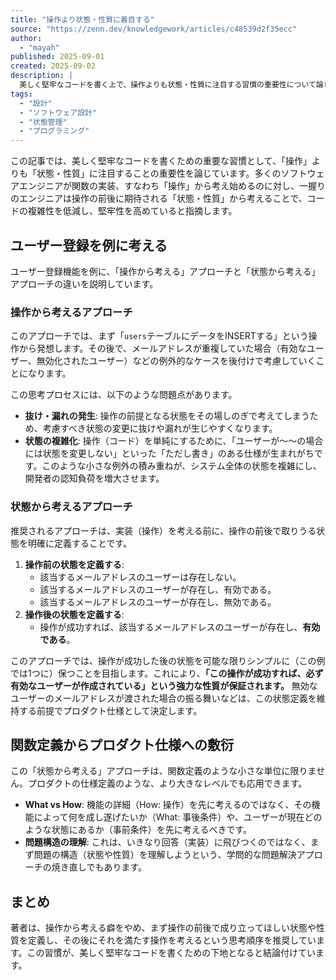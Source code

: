 ```yaml
---
title: "操作より状態・性質に着目する"
source: "https://zenn.dev/knowledgework/articles/c48539d2f35ecc"
author:
  - "mayah"
published: 2025-09-01
created: 2025-09-02
description: |
  美しく堅牢なコードを書く上で、操作よりも状態・性質に注目する習慣の重要性について論じています。操作から考えると状態の変更に抜け漏れが生じやすく、複雑な「ただし書き」仕様を生みがちですが、先に操作前後の状態を定義することで、コードはシンプルかつ堅牢になります。
tags:
  - "設計"
  - "ソフトウェア設計"
  - "状態管理"
  - "プログラミング"
---
```


この記事では、美しく堅牢なコードを書くための重要な習慣として、「操作」よりも「状態・性質」に注目することの重要性を論じています。多くのソフトウェアエンジニアが関数の実装、すなわち「操作」から考え始めるのに対し、一握りのエンジニアは操作の前後に期待される「状態・性質」から考えることで、コードの複雑性を低減し、堅牢性を高めていると指摘します。

## ユーザー登録を例に考える

ユーザー登録機能を例に、「操作から考える」アプローチと「状態から考える」アプローチの違いを説明しています。

### 操作から考えるアプローチ

このアプローチでは、まず「`users`テーブルにデータをINSERTする」という操作から発想します。その後で、メールアドレスが重複していた場合（有効なユーザー、無効化されたユーザー）などの例外的なケースを後付けで考慮していくことになります。

この思考プロセスには、以下のような問題点があります。

* **抜け・漏れの発生**: 操作の前提となる状態をその場しのぎで考えてしまうため、考慮すべき状態の変更に抜けや漏れが生じやすくなります。
* **状態の複雑化**: 操作（コード）を単純にするために、「ユーザーが〜〜の場合には状態を変更しない」といった「ただし書き」のある仕様が生まれがちです。このような小さな例外の積み重ねが、システム全体の状態を複雑にし、開発者の認知負荷を増大させます。

### 状態から考えるアプローチ

推奨されるアプローチは、実装（操作）を考える前に、操作の前後で取りうる状態を明確に定義することです。

1. **操作前の状態を定義する**:
    * 該当するメールアドレスのユーザーは存在しない。
    * 該当するメールアドレスのユーザーが存在し、有効である。
    * 該当するメールアドレスのユーザーが存在し、無効である。
2. **操作後の状態を定義する**:
    * 操作が成功すれば、該当するメールアドレスのユーザーが存在し、**有効である**。

このアプローチでは、操作が成功した後の状態を可能な限りシンプルに（この例では1つに）保つことを目指します。これにより、**「この操作が成功すれば、必ず有効なユーザーが作成されている」という強力な性質が保証されます。** 無効なユーザーのメールアドレスが渡された場合の振る舞いなどは、この状態定義を維持する前提でプロダクト仕様として決定します。

## 関数定義からプロダクト仕様への敷衍

この「状態から考える」アプローチは、関数定義のような小さな単位に限りません。プロダクトの仕様定義のような、より大きなレベルでも応用できます。

* **What vs How**: 機能の詳細（How: 操作）を先に考えるのではなく、その機能によって何を成し遂げたいか（What: 事後条件）や、ユーザーが現在どのような状態にあるか（事前条件）を先に考えるべきです。
* **問題構造の理解**: これは、いきなり回答（実装）に飛びつくのではなく、まず問題の構造（状態や性質）を理解しようという、学問的な問題解決アプローチの焼き直しでもあります。

## まとめ

著者は、操作から考える癖をやめ、まず操作の前後で成り立ってほしい状態や性質を定義し、その後にそれを満たす操作を考えるという思考順序を推奨しています。この習慣が、美しく堅牢なコードを書くための下地となると結論付けています。

